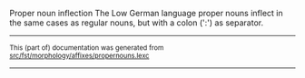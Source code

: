 Proper noun inflection
The Low German language proper nouns inflect in the same cases as regular
nouns, but with a colon (':') as separator.

* * *

<small>This (part of) documentation was generated from [src/fst/morphology/affixes/propernouns.lexc](https://github.com/giellalt/lang-nds/blob/main/src/fst/morphology/affixes/propernouns.lexc)</small>

---

